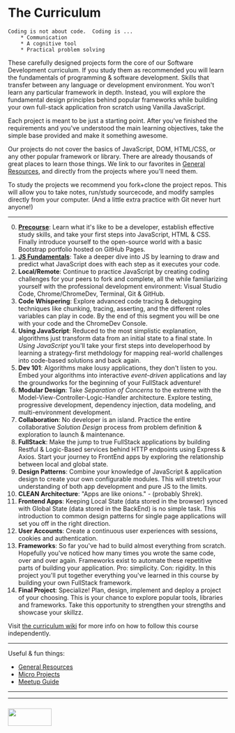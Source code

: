 # The Curriculum

```
Coding is not about code.  Coding is ...
    * Communication
    * A cognitive tool
    * Practical problem solving
```


These carefully designed projects form the core of our Software Development curriculum.  If you study them as recommended you will learn the fundamentals of programming & software development.  Skills that transfer between any language or development environment.  You won't learn any particular framework in depth. Instead, you will explore the fundamental design principles behind popular frameworks while building your own full-stack application fron scratch using Vanilla JavaScript.

Each project is meant to be just a starting point.  After you've finished the requirements and you've understood the main learning objectives, take the simple base provided and make it something awesome.

Our projects do not cover the basics of JavaScript, DOM, HTML/CSS, or any other popular framework or library.  There are already thousands of great places to learn those things.  We link to our favorites in [General Resources](https://github.com/elewa-academy/General-Resources/wiki), and directly from the projects where you'll need them.

To study the projects we recommend you fork+clone the project repos.  This will allow you to take notes, run/study sourcecode, and modify samples directly from your computer. (And a little extra practice with Git never hurt anyone!)

___

0. __[Precourse](https://elewa-academy.github.io/elewa-academy/Precourse)__: Learn what it's like to be a developer, establish effective study skills, and take your first steps into JavaScript, HTML & CSS. Finally introduce yourself to the open-source world with a basic Bootstrap portfolio hosted on GitHub Pages.
1. __[JS Fundamentals](https://github.com/elewa-academy/js-fundamentals)__: Take a deeper dive into JS by learning to draw and predict what JavaScript does with each step as it executes your code.
2. __Local/Remote__: Continue to practice JavaScript by creating coding challenges for your peers to fork and complete, all the while familiarizing yourself with the professional development environment: Visual Studio Code, Chrome/ChromeDev, Terminal, Git & GitHub.
3. __Code Whispering__: Explore advanced code tracing & debugging techniques like chunking, tracing, asserting, and the different roles variables can play in code.  By the end of this segment you will be one with your code and the ChromeDev Console.  
4. __Using JavaScript__: Reduced to the most simplistic explanation, algorithms just transform data from an initial state to a final state.  In _Using JavaScript_ you'll take your first steps into developerhood by learning a strategy-first methdology for mapping real-world challenges into code-based solutions and back again.
5. __Dev 101__:  Algorithms make lousy applications, they don't listen to you. Embed your algorithms into interactive _event-driven_ applications and lay the groundworks for the beginning of your FullStack adventure!
6. __Modular Design__: Take _Separation of Concerns_ to the extreme with the Model-View-Controller-Logic-Handler architecture.  Explore testing, progressive development, dependency injection, data modeling, and multi-environment development.
7. __Collaboration__: No developer is an island. Practice the entire collaborative _Solution Design_ process from problem definition & exploration to launch & maintenance.
8. __FullStack__: Make the jump to true FullStack applications by building Restful & Logic-Based services behind HTTP endpoints using Express & Axios.  Start your journey to FrontEnd apps by exploring the relationship between local and global state.
9. __Design Patterns__: Combine your knowledge of JavaScript & application design to create your own configurable modules.  This will stretch your understanding of both app development and pure JS to the limits.  
10. __CLEAN Architecture__: "Apps are like onions."  - (probably Shrek).
11. __Frontend Apps__: Keeping Local State (data stored in the browser) synced with Global State (data stored in the BackEnd) is no simple task.  This introduction to common design patterns for single page applications will set you off in the right direction.
12. __User Accounts__: Create a continuous user experiences with sessions, cookies and authentication.
13. __Frameworks__: So far you've had to build almost everything from scratch. Hopefully you've noticed how many times you wrote the same code, over and over again.  Frameworks exist to automate these repetitive parts of building your application.  Pro: simplicity.  Con: rigidity.  In this project you'll put together everything you've learned in this course by building your own FullStack framework.
14. __Final Project__: Specialize!  Plan, design, implement and deploy a project of your choosing.  This is your chance to explore popular tools, libraries and frameworks.  Take this opportunity to strengthen your strengths and showcase your skillzz.

Visit [the curriculum wiki](https://github.com/elewa-academy/curriculum/wiki) for more info on how to follow this course independently.

___

Useful & fun things:

* [General Resources](https://github.com/elewa-academy/General-Resources/wiki)
* [Micro Projects](https://elewa-academy.github.io/micro-projects/)
* [Meetup Guide]()

___
___
### <a href="http://elewa.education/blog" target="_blank"><img src="https://user-images.githubusercontent.com/18554853/34921062-506450ae-f97d-11e7-875f-6feeb26ad72d.png" width="100" height="40"/></a>
